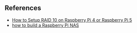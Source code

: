 



## References
* [How to Setup RAID 10 on Raspberry Pi 4 or Raspberry Pi 5](https://www.youtube.com/watch?v=Z7WcvH4n1z8&t=606s)
* [how to build a Raspberry Pi NAS](https://www.youtube.com/watch?v=gyMpI8csWis)
